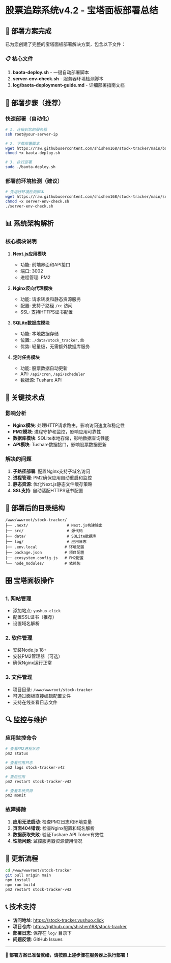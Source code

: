 # 股票追踪系统v4.2 - 宝塔面板部署总结

## 🎯 部署方案完成

已为您创建了完整的宝塔面板部署解决方案，包含以下文件：

### 📋 核心文件

1. **baota-deploy.sh** - 一键自动部署脚本
2. **server-env-check.sh** - 服务器环境检测脚本
3. **log/baota-deployment-guide.md** - 详细部署指南文档

## 🚀 部署步骤（推荐）

### 快速部署（自动化）
```bash
# 1. 连接到您的服务器
ssh root@your-server-ip

# 2. 下载部署脚本
wget https://raw.githubusercontent.com/shishen168/stock-tracker/main/baota-deploy.sh
chmod +x baota-deploy.sh

# 3. 执行部署
sudo ./baota-deploy.sh
```

### 部署前环境检测（建议）
```bash
# 先运行环境检测脚本
wget https://raw.githubusercontent.com/shishen168/stock-tracker/main/server-env-check.sh
chmod +x server-env-check.sh
./server-env-check.sh
```

## 📊 系统架构解析

### 核心模块说明

1. **Next.js应用模块**
   - 功能: 前端界面和API接口
   - 端口: 3002
   - 进程管理: PM2

2. **Nginx反向代理模块**
   - 功能: 请求转发和静态资源服务
   - 配置: 支持子路径 `/cc` 访问
   - SSL: 支持HTTPS证书配置

3. **SQLite数据库模块**
   - 功能: 本地数据存储
   - 位置: `./data/stock_tracker.db`
   - 优势: 轻量级，无需额外数据库服务

4. **定时任务模块**
   - 功能: 股票数据自动更新
   - API: `/api/cron`, `/api/scheduler`
   - 数据源: Tushare API

## 🔧 关键技术点

### 影响分析
- **Nginx模块**: 处理HTTP请求路由，影响访问速度和稳定性
- **PM2模块**: 进程守护和监控，影响应用可靠性
- **数据库模块**: SQLite本地存储，影响数据查询性能
- **API模块**: Tushare数据接口，影响股票数据更新

### 解决的问题
1. **子路径部署**: 配置Nginx支持子域名访问
2. **进程管理**: PM2确保应用自动重启和监控
3. **静态资源**: 优化Next.js静态文件缓存策略
4. **SSL支持**: 自动适配HTTPS证书配置

## 📁 部署后的目录结构
```
/www/wwwroot/stock-tracker/
├── .next/                 # Next.js构建输出
├── src/                   # 源代码
├── data/                  # SQLite数据库
├── log/                   # 应用日志
├── .env.local            # 环境配置
├── package.json          # 项目配置
├── ecosystem.config.js   # PM2配置
└── node_modules/         # 依赖包
```

## 🎛️ 宝塔面板操作

### 1. 网站管理
- 添加站点: `yushuo.click`
- 配置SSL证书（推荐）
- 设置域名解析

### 2. 软件管理
- 安装Node.js 18+
- 安装PM2管理器（可选）
- 确保Nginx运行正常

### 3. 文件管理
- 项目目录: `/www/wwwroot/stock-tracker`
- 可通过面板直接编辑配置文件
- 支持在线查看日志文件

## 🔍 监控与维护

### 应用监控命令
```bash
# 查看PM2进程状态
pm2 status

# 查看应用日志
pm2 logs stock-tracker-v42

# 重启应用
pm2 restart stock-tracker-v42

# 查看系统资源
pm2 monit
```

### 故障排除
1. **应用无法启动**: 检查PM2日志和环境变量
2. **页面404错误**: 检查Nginx配置和域名解析
3. **数据获取失败**: 验证Tushare API Token有效性
4. **性能问题**: 监控服务器资源使用情况

## 🔄 更新流程

```bash
cd /www/wwwroot/stock-tracker
git pull origin main
npm install
npm run build
pm2 restart stock-tracker-v42
```

## 📞 技术支持

- **访问地址**: https://stock-tracker.yushuo.click
- **项目仓库**: https://github.com/shishen168/stock-tracker
- **部署日志**: 保存在 `log/` 目录下
- **问题反馈**: GitHub Issues

---

**🎉 部署方案已准备就绪，请按照上述步骤在服务器上执行部署！**